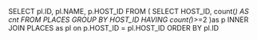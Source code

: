 SELECT
pl.ID,
pl.NAME,
p.HOST_ID
FROM (
SELECT
HOST_ID,
count(*) AS cnt
FROM PLACES
GROUP BY HOST_ID
HAVING count(*)>=2
)as p
INNER JOIN PLACES as pl
on p.HOST_ID = pl.HOST_ID
ORDER BY pl.ID